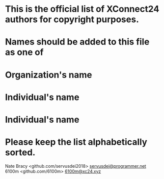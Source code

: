 # This is the official list of XConnect24 authors for copyright purposes.

# Names should be added to this file as one of
#     Organization's name
#     Individual's name <contact>
#     Individual's name <contact> <contact2> <contactN>

# Please keep the list alphabetically sorted.

Nate Bracy <github.com/servusdei2018> <servusdei@programmer.net>
6100m <github.com/6100m> <6100m@xc24.xyz>